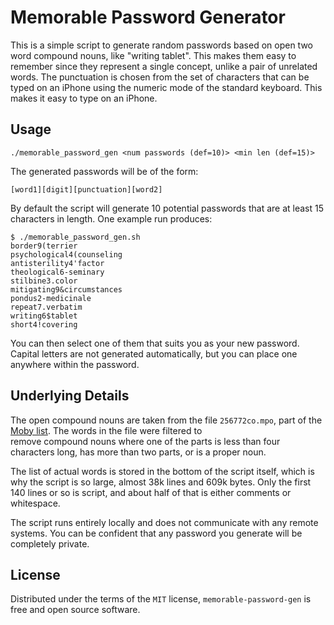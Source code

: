 # Memorable Password Generator

This is a simple script to generate random passwords based on open two 
word compound nouns, like "writing tablet". This makes them easy to 
remember since they represent a single concept, unlike a pair of 
unrelated words. The punctuation is chosen from the set of characters 
that can be typed on an iPhone using the numeric mode of the standard 
keyboard. This makes it easy to type on an iPhone.

## Usage

    ./memorable_password_gen <num passwords (def=10)> <min len (def=15)>

The generated passwords will be of the form:

    [word1][digit][punctuation][word2]

By default the script will generate 10 potential passwords that are 
at least 15 characters in length. One example run produces: 

    $ ./memorable_password_gen.sh 
    border9(terrier
    psychological4(counseling
    antisterility4'factor
    theological6-seminary
    stilbine3.color
    mitigating9&circumstances
    pondus2-medicinale
    repeat7.verbatim
    writing6$tablet
    short4!covering

You can then select one of them that suits you as your new password. 
Capital letters are not generated automatically, but you can place one  
anywhere within the password. 

## Underlying Details

The open compound nouns are taken from the file `256772co.mpo`, part 
of the [Moby list][link01]. The words in the file were filtered to  
remove compound nouns where one of the parts is less than four 
characters long, has more than two parts, or is a proper noun. 

The list of actual words is stored in the bottom of the script itself,
which is why the script is so large, almost 38k lines and 609k bytes.
Only the first 140 lines or so is script, and about half of that is
either comments or whitespace. 

The script runs entirely locally and does not communicate with any
remote systems. You can be confident that any password you generate
will be completely private. 

## License

Distributed under the terms of the `MIT` license,
`memorable-password-gen` is free and open source software.

[link01]: https://ai1.ai.uga.edu/ftplib/natural-language/moby/moby.tar.Z
